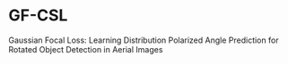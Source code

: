 # GF-CSL
Gaussian Focal Loss: Learning Distribution Polarized Angle Prediction for Rotated Object Detection in Aerial Images
